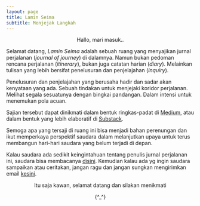 ```yaml
---
layout: page
title: Lamin Seima
subtitle: Menjejak Langkah
---
```

<p style="text-align:center;">Hallo, mari masuk..</p>

Selamat datang, <i>Lamin Seima</i> adalah sebuah ruang yang menyajikan
jurnal perjalanan (<i>journal of journey</i>) di dalamnya.
Namun bukan pedoman rencana perjalanan (<i>itinerary</i>),
bukan juga catatan harian (<i>diary</i>). 
Melainkan tulisan yang lebih bersifat penelusuran dan penjelajahan (<i>inquiry</i>).

Penelusuran dan penjelajahan yang berusaha hadir dan sadar akan kenyataan yang ada.
Sebuah tindakan untuk menjejaki koridor perjalanan.
Melihat segala sesuatunya dengan bingkai pandangan.
Dalam intensi untuk menemukan pola acuan. 

Sajian tersebut dapat dinikmati 
dalam bentuk ringkas-padat di [Medium](https://medium.com/@laminseima),
atau dalam bentuk yang lebih elaboratif di [Substack](https://laminseima.substack.com).

Semoga apa yang tersaji di ruang ini bisa menjadi bahan perenungan
dan ikut memperkaya perspektif saudara dalam melanjutkan upaya untuk terus
membangun hari-hari saudara yang belum terjadi di depan.

Kalau saudara ada sedikit keingintahuan tentang penulis jurnal perjalanan ini,
saudara bisa membacanya <a href="https://laminseima.github.io/selayangpandang/">disini</a>. 
Kemudian kalau ada yg ingin saudara sampaikan atau ceritakan,
jangan ragu dan jangan sungkan mengirimkan email [kesini](mailto:ryo.firmananda@yahoo.com).
  
<p style="text-align:center;">Itu saja kawan, selamat datang dan silakan menikmati</p>
<p style="text-align:center;">{^_^}</p>
